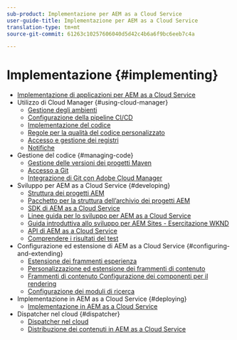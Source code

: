 ```yaml
---
sub-product: Implementazione per AEM as a Cloud Service
user-guide-title: Implementazione per AEM as a Cloud Service
translation-type: tm+mt
source-git-commit: 61263c10257606040d5d42c4b6a6f9bc6eeb7c4a

---
```



# Implementazione {#implementing}

+ [Implementazione di applicazioni per AEM as a Cloud Service](/help/implementing/home.md)
+ Utilizzo di Cloud Manager {#using-cloud-manager}
   + [Gestione degli ambienti](cloud-manager/manage-environments.md)
   + [Configurazione della pipeline CI/CD](cloud-manager/configure-pipeline.md)
   + [Implementazione del codice](cloud-manager/deploy-code.md)
   + [Regole per la qualità del codice personalizzato](cloud-manager/custom-code-quality-rules.md)
   + [Accesso e gestione dei registri](cloud-manager/manage-logs.md)
   + [Notifiche](cloud-manager/notifications.md)
+ Gestione del codice {#managing-code}
   + [Gestione delle versioni dei progetti Maven](cloud-manager/project-version-handling.md)
   + [Accesso a Git](cloud-manager/accessing-git.md)
   + [Integrazione di Git con Adobe Cloud Manager](cloud-manager/integrating-with-git.md)
+ Sviluppo per AEM as a Cloud Service {#developing}
   + [Struttura dei progetti AEM](developing/introduction/aem-project-content-package-structure.md)
   + [Pacchetto per la struttura dell’archivio dei progetti AEM](developing/introduction/repository-structure-package.md)
   + [SDK di AEM as a Cloud Service](developing/introduction/aem-as-a-cloud-service-sdk.md)
   + [Linee guida per lo sviluppo per AEM as a Cloud Service](developing/introduction/development-guidelines.md)
   + [Guida introduttiva allo sviluppo per AEM Sites - Esercitazione WKND](developing/introduction/develop-wknd-tutorial.md)
   + [API di AEM as a Cloud Service](https://docs.adobe.com/content/help/en/experience-manager-cloud-service/implementing/developing/ref/javadoc/index.html)
   + [Comprendere i risultati del test](/help/implementing/developing/introduction/understand-test-results.md)
+ Configurazione ed estensione di AEM as a Cloud Service {#configuring-and-extending}
   + [Estensione dei frammenti esperienza](developing/extending/experience-fragments.md)
   + [Personalizzazione ed estensione dei frammenti di contenuto](developing/extending/content-fragments-customizing.md)
   + [Frammenti di contenuto Configurazione dei componenti per il rendering](developing/extending/content-fragments-configuring-components-rendering.md)
   + [Configurazione dei moduli di ricerca](developing/extending/search-forms.md)
+ Implementazione in AEM as a Cloud Service {#deploying}
   + [Implementazione in AEM as a Cloud Service](deploying/overview.md)
+ Dispatcher nel cloud {#dispatcher}
   + [Dispatcher nel cloud](dispatcher/overview.md)
   + [Distribuzione dei contenuti in AEM as a Cloud Service](dispatcher/content-delivery.md)

